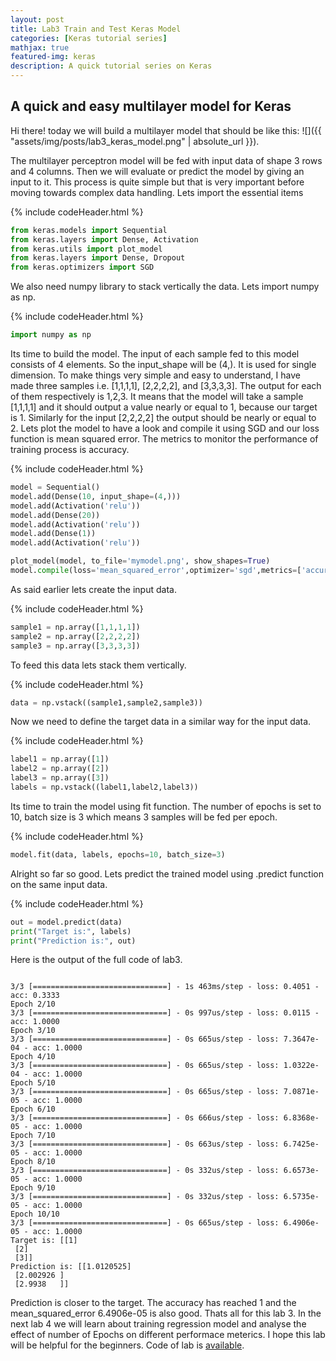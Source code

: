 ```yaml
---
layout: post
title: Lab3 Train and Test Keras Model
categories: [Keras tutorial series]
mathjax: true
featured-img: keras
description: A quick tutorial series on Keras
---
```




## A quick and easy multilayer model for Keras

Hi there! today we will build a multilayer model that should be like this:
![]({{ "assets/img/posts/lab3_keras_model.png" | absolute_url }}). 

The multilayer perceptron model will be fed with input data of shape 3 rows and 4 columns. Then we will evaluate or predict the model by giving an input to it. This process is quite simple but that is very important before moving towards complex data handling. Lets import the essential items

{% include codeHeader.html %}
```python
from keras.models import Sequential
from keras.layers import Dense, Activation
from keras.utils import plot_model
from keras.layers import Dense, Dropout
from keras.optimizers import SGD
```
We also need numpy library to stack vertically the data. Lets import numpy as np.

{% include codeHeader.html %}
```python
import numpy as np
```

Its time to build the model. The input of each sample fed to this model consists of 4 elements. So the input_shape will be (4,). It is used for single dimension. To make things very simple and easy to understand, I have made three samples i.e. [1,1,1,1], [2,2,2,2], and [3,3,3,3]. The output for each of them respectively is 1,2,3. It means that the model will take a sample [1,1,1,1] and it should output a value nearly or equal to 1, because our target is 1. Similarly for the input [2,2,2,2] the output should be nearly or equal to 2. Lets plot the model to have a look and compile it using SGD and our loss function is mean squared error. The metrics to monitor the performance of training process is accuracy.

{% include codeHeader.html %}
```python
model = Sequential()
model.add(Dense(10, input_shape=(4,)))
model.add(Activation('relu'))
model.add(Dense(20))
model.add(Activation('relu'))
model.add(Dense(1))
model.add(Activation('relu'))

plot_model(model, to_file='mymodel.png', show_shapes=True)
model.compile(loss='mean_squared_error',optimizer='sgd',metrics=['accuracy'])
```
As said earlier lets create the input data.

{% include codeHeader.html %}
```python
sample1 = np.array([1,1,1,1])
sample2 = np.array([2,2,2,2])
sample3 = np.array([3,3,3,3])
```
To feed this data lets stack them vertically.

{% include codeHeader.html %}
```python
data = np.vstack((sample1,sample2,sample3))

```
Now we need to define the target data in a similar way for the input data.

{% include codeHeader.html %}
```python
label1 = np.array([1])
label2 = np.array([2])
label3 = np.array([3])
labels = np.vstack((label1,label2,label3))
```

Its time to train the model using fit function. The number of epochs is set to 10, batch size is 3 which means 3 samples will be fed per epoch. 

{% include codeHeader.html %}
```python
model.fit(data, labels, epochs=10, batch_size=3)
```
Alright so far so good. Lets predict the trained model using .predict function on the same input data. 

{% include codeHeader.html %}
```python
out = model.predict(data)
print("Target is:", labels)
print("Prediction is:", out)
```

Here is the output of the full code of lab3.


```

3/3 [==============================] - 1s 463ms/step - loss: 0.4051 - acc: 0.3333
Epoch 2/10
3/3 [==============================] - 0s 997us/step - loss: 0.0115 - acc: 1.0000
Epoch 3/10
3/3 [==============================] - 0s 665us/step - loss: 7.3647e-04 - acc: 1.0000
Epoch 4/10
3/3 [==============================] - 0s 665us/step - loss: 1.0322e-04 - acc: 1.0000
Epoch 5/10
3/3 [==============================] - 0s 665us/step - loss: 7.0871e-05 - acc: 1.0000
Epoch 6/10
3/3 [==============================] - 0s 666us/step - loss: 6.8368e-05 - acc: 1.0000
Epoch 7/10
3/3 [==============================] - 0s 663us/step - loss: 6.7425e-05 - acc: 1.0000
Epoch 8/10
3/3 [==============================] - 0s 332us/step - loss: 6.6573e-05 - acc: 1.0000
Epoch 9/10
3/3 [==============================] - 0s 332us/step - loss: 6.5735e-05 - acc: 1.0000
Epoch 10/10
3/3 [==============================] - 0s 665us/step - loss: 6.4906e-05 - acc: 1.0000
Target is: [[1]
 [2]
 [3]]
Prediction is: [[1.0120525]
 [2.002926 ]
 [2.9938   ]]
```


Prediction is closer to the target. The accuracy has reached 1 and the mean_squared_error 6.4906e-05 is also good. Thats all for this lab 3. In the next lab 4 we will learn about training regression model and analyse the effect of number of Epochs on different performace meterics. I hope this lab will be helpful for the beginners. Code of lab is [available](https://github.com/py2ai/Keras-Labs).
